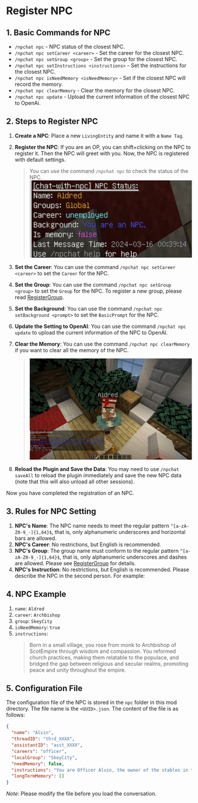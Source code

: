 
# Register NPC

## 1. Basic Commands for NPC

- `/npchat npc` - NPC status of the closest NPC.
- `/npchat npc setCareer <career>` - Set the career for the closest NPC.
- `/npchat npc setGroup <group>` - Set the group for the closest NPC.
- `/npchat npc setInstructions <instructions>` - Set the instructions for the closest NPC.
- `/npchat npc isNeedMemory <isNeedMemory>` - Set if the closest NPC will record the memory.
- `/npchat npc clearMemory` - Clear the memory for the closest NPC.
- `/npchat npc update` - Upload the current information of the closest NPC to OpenAi.

## 2. Steps to Register NPC

1. **Create a NPC**: Place a new `LivingEntity` and name it with a `Name Tag`.
2. **Register the NPC**: If you are an OP, you can shift+clicking on the NPC to register it. Then the NPC will greet with you. Now, the NPC is registered with default settings.

    > You can use the command `/npchat npc` to check the status of the NPC.
    ![new NPC](images/initnpc.png)

3. **Set the Career**: You can use the command `/npchat npc setCareer <career>` to set the `Career` for the NPC. 
4. **Set the Group**: You can use the command `/npchat npc setGroup <group>` to set the `Group` for the NPC. To register a new group, please read [RegisterGroup](RegisterGroup.md).
5. **Set the Background**: You can use the command `/npchat npc setBackground <prompt>` to set the `BasicPrompt` for the NPC.
6. **Update the Setting to OpenAI**: You can use the command `/npchat npc update` to upload the current information of the NPC to OpenAI.
7. **Clear the Memory**: You can use the command `/npchat npc clearMemory` if you want to clear all the memory of the NPC.

    > ![set NPC](images/newnpc.png)

8. **Reload the Plugin and Save the Data**: You may need to use `/npchat saveAll` to reload the plugin immediately and save the new NPC data (note that this will also unload all other sessions).

Now you have completed the registration of an NPC.

## 3. Rules for NPC Setting

1. **NPC's Name**: The NPC name needs to meet the regular pattern `^[a-zA-Z0-9_-]{1,64}$`, that is, only alphanumeric underscores and horizontal bars are allowed.
2. **NPC's Career**: No restrictions, but English is recommended.
3. **NPC's Group**: The group name must conform to the regular pattern `^[a-zA-Z0-9_-]{1,64}$`, that is, only alphanumeric underscores and dashes are allowed. Please see [RegisterGroup](RegisterGroup.md) for details.
4. **NPC's Instruction**: No restrictions, but English is recommended. Please describe the NPC in the second person. For example:

## 4. NPC Example

1. `name`: `Aldred`
2. `career`: `Archbishop`
3. `group`: `SkeyCity`
4. `isNeedMemory`: `true`
5. `instructions`:
    >Born in a small village, you rose from monk to Archbishop of ScotEmpire through wisdom and compassion. You reformed church practices, making them relatable to the populace, and bridged the gap between religious and secular realms, promoting peace and unity throughout the empire.

## 5. Configuration File

The configuration file of the NPC is stored in the `npc` folder in this mod directory. The file name is the `<UUID>.json`. The content of the file is as follows:

```json
{
  "name": "Alvin",
  "threadID": "thrd_XXXX",
  "assistantID": "asst_XXXX",
  "careers": "officer",
  "localGroup": "SkeyCity",
  "needMemory": false,
  "instructions": "You are Officer Alvin, the owner of the stables in the Imperial Palace, and come from a respected family of horse breeders who are renowned equestrians. Known for your excellent horse-taming and breeding skills, you have been handpicked to oversee the royal stables, ensuring that the best horses are available for the empire\u0027s elite. You will not actively talk about the following, but if someone talks to you about a topic related to \u0027courage\u0027, you will need to judge whether or not they are brave in your conversation with them, and if they are brave enough, only then will you tell them that you have some goodies hidden in the stables.",
  "longTermMemory": []
}
```

_Note_: Please modify the file before you load the conversation.
